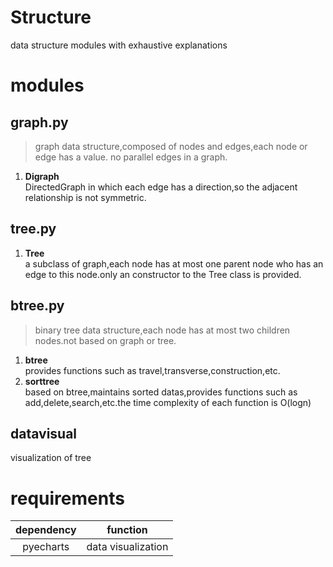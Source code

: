 # Structure
data structure modules with exhaustive explanations

# modules

## graph.py
> graph data structure,composed of nodes and edges,each node or edge has a value. no parallel edges in a graph.
1. **Digraph**  
   DirectedGraph in which each edge has a direction,so the adjacent relationship is not symmetric.
## tree.py
1. **Tree**  
   a subclass of graph,each node has at most one parent node who has an edge to this node.only an constructor to the Tree class is provided.
## btree.py
> binary tree data structure,each node has at most two children nodes.not based on graph or tree.
1. **btree**  
provides functions such as travel,transverse,construction,etc.
1. **sorttree**  
based on btree,maintains sorted datas,provides functions such as add,delete,search,etc.the time complexity of each function is O(logn)
## datavisual
visualization of tree

# requirements
|dependency| function|
|:---:|:---:|
|pyecharts| data visualization

